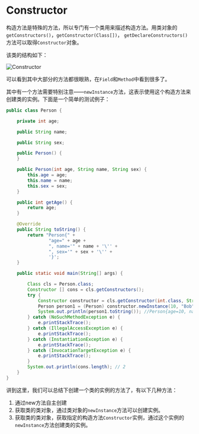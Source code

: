 # Constructor

构造方法是特殊的方法，所以专门有一个类用来描述构造方法。用类对象的`getConstructors()`，`getConstructor(Class[])`， `getDeclareConstructors()`方法可以取得`Constructor`对象。

该类的结构如下：

![Constructor](http://ovn0i3kdg.bkt.clouddn.com/Constructor.png)


可以看到其中大部分的方法都很眼熟，在`Field`和`Method`中看到很多了。

其中有一个方法需要特别注意——`newInstance`方法，这表示使用这个构造方法来创建类的实例。下面是一个简单的测试例子：
```java
public class Person {

    private int age;

    public String name;

    public String sex;

    public Person() {
    }

    public Person(int age, String name, String sex) {
        this.age = age;
        this.name = name;
        this.sex = sex;
    }

    public int getAge() {
        return age;
    }

    @Override
    public String toString() {
        return "Person{" +
                "age=" + age +
                ", name='" + name + '\'' +
                ", sex='" + sex + '\'' +
                '}';
    }

    public static void main(String[] args) {

        Class cls = Person.class;
        Constructor [] cons = cls.getConstructors();
        try {
            Constructor constructor = cls.getConstructor(int.class, String.class, String.class);
            Person person1 = (Person) constructor.newInstance(10, "Bob", "male");
            System.out.println(person1.toString()); //Person{age=10, name='Bob', sex='male'}
        } catch (NoSuchMethodException e) {
            e.printStackTrace();
        } catch (IllegalAccessException e) {
            e.printStackTrace();
        } catch (InstantiationException e) {
            e.printStackTrace();
        } catch (InvocationTargetException e) {
            e.printStackTrace();
        }
        System.out.println(cons.length); // 2
    }
}
```

讲到这里，我们可以总结下创建一个类的实例的方法了，有以下几种方法：
1. 通过new方法自主创建
2. 获取类的类对象，通过类对象的`newInstance`方法可以创建实例。
3. 获取类的类对象，获取指定的构造方法`Constructor`实例，通过这个实例的`newInstance`方法创建类的实例。
